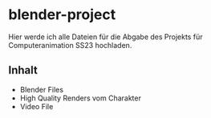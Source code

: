 # blender-project
Hier werde ich alle Dateien für die Abgabe des Projekts für Computeranimation SS23 hochladen.

## Inhalt

- Blender Files
- High Quality Renders vom Charakter
- Video File
